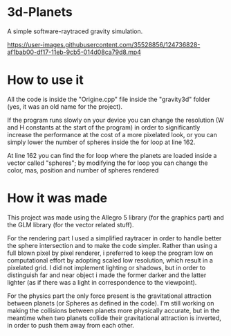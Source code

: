 # 3d-Planets
A simple software-raytraced gravity simulation.

https://user-images.githubusercontent.com/35528856/124736828-af1bab00-df17-11eb-9cb5-014d08ca79d8.mp4

# How to use it
All the code is inside the "Origine.cpp" file inside the "gravity3d" folder (yes, it was an old name for the project).

If the program runs slowly on your device you can change the resolution (W and H constants at the
start of the program) in order to significantly increase the performance at the cost of a more pixelated
look, or you can simply lower the number of spheres inside the for loop at line 162.

At line 162 you can find the for loop where the planets are loaded inside a vector called "spheres";
by modifying the for loop you can change the color, mas, position and number of spheres rendered

# How it was made
This project was made using the Allegro 5 library (for the graphics part) and the GLM library (for the vector related stuff).

For the rendering part I used a simplified raytracer in order to handle better the sphere intersection
and to make the code simpler. Rather than using a full blown pixel by pixel renderer, i preferred to keep
the program low on computational effort by adopting scaled low resolution, which result in a pixelated
grid. I did not implement lighting or shadows, but in order to distinguish far and near object i made the
former darker and the latter lighter (as if there was a light in correspondence to the viewpoint).

For the physics part the only force present is the gravitational attraction
between planets (or Spheres as defined in the code). I'm still working on making the collisions between
planets more physically accurate, but in the meantime when two planets collide their gravitational attraction
is inverted, in order to push them away from each other.
